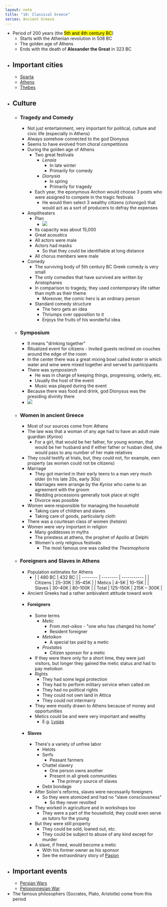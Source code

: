```yaml
---
layout: note
title: "10: Classical Greece"
series: Ancient Greece
---
```

<style>
	p {
		padding: 0;
		margin:0;
	}
</style>

- Period of 200 years (the <mark>5th and 4th century BC</mark>)
	-  Starts with the Athenian revolution in 508 BC
	-  The golden age of Athens
	-  Ends with the death of **Alexander the Great** in 323 BC
	
- ## Important cities
    - [Sparta](/notes/ancient-greece/6-sparta)
    - [Athens](/notes/ancient-greece/7-athens)
    - [Thebes](https://en.wikipedia.org/wiki/Thebes,_Greece#History)
- ## Culture
    - ### Tragedy and Comedy
		-  Not just entertainment, very important for political, culture and civic life (especially in Athens)
		-  Always somehow connected to the god Dionysus
		-  Seems to have evolved from choral competitions
		-  During the golden age of Athens
			-  Two great festivals
				-  *Lenaia*
					-  In late winter
					-  Primarily for comedy
				-  *Dionysia*
					-  In spring
					-  Primarily for tragedy
			- Each year, the eponymous Archon would choose 3 poets who were assigned to compete in the tragic festivals
				- He would then select 3 wealthy citizens (*choregoi*) that would act as a sort of producers to defray the expenses
		- Ampitheaters
			- Plan
				- ![](https://firebasestorage.googleapis.com/v0/b/firescript-577a2.appspot.com/o/imgs%2Fapp%2FVitecek%2FJjbKCPt8gs.png?alt=media&token=7599a6cd-6a09-48cb-80eb-e5f06f24dd2a)
			- Its capacity was about 15,000
			- Great acoustics
			- All actors were male
			- Actors had masks
				- So that they could be identifiable at long distance
			- All chorus members were male
		- Comedy
			- The surviving body of 5th century BC Greek comedy is very small
			- The only comedies that have survived are written by Aristophanes
			- In comparison to tragedy, they used contemporary life rather than myth as their theme
				- Moreover, the comic hero is an ordinary person
			- Standard comedy structure
				- The hero gets an idea
				- Thriumps over opposition to it
				- Enjoys the fruits of his wonderful idea
    - ### Symposium
		- It means "drinking together"
		- Ritualized event for citizens
			  - Invited guests reclined on couches around the edge of the room
        - In the center there was a great mixing bowl called *krater* in which water and wine were mixed together and served to participants
        - There was *symposiarch*
            - He was in charge of keeping things, progressing, orderly, etc.
            - Usually the host of the event
            - Music was played during the event
		- Because there was food and drink, god Dionysus was the presiding divinity there
		- ![](https://firebasestorage.googleapis.com/v0/b/firescript-577a2.appspot.com/o/imgs%2Fapp%2FVitecek%2F1ijuJ6sy3t.png?alt=media&token=58017be0-8e47-4592-b7b3-543a3bb25741)
    - ### Women in ancient Greece
		- Most of our sources come from Athens
		- The law was that a woman of any age had to have an adult male guardian (*Kyrios*)
			- For a girl, that would be her father, for young woman, that would be her husband and if either father or husban died, she would pass to any number of her male relatives
		- They could testify at trials, but, they could not, for example, own property (as women could not be citizens)
		- Marriage
			- They got married in their early teens to a man very much older (in his late 20s, early 30s)
			- Marriages were arrange by the *Kyrios* who came to an agreement with the groom
			- Wedding processions generally took place at night
			- Divorce was possible
		- Women were responsible for managing the household
			- Taking care of children and slaves
			- Taking care of goods, particularly cloth
		- There was a courtesan class of women (*hetaire*)
		- Women were very important in religion
			- Many goddesses in myths
			- The priestess at athens, the prophet of Apollo at Delphi
			- Women's only religious festivals
				- The most famous one was called the *Thesmophoria*
    - ### Foreigners and Slaves in Athens
		- Population estimates for Athens
			- |          | 480 BC   | 432 BC      |
			| -------- | -------- | ----------- |
			| Citizens | 25–30K   | 35–45K      |
			| Metics   | 4–5K     | 10–15K      |
			| Slaves   | 30–40K   | 80–100K     |
			| Total    | 125–150K | 215K – 300K |
		- Ancient Greeks had a rather ambivalent attitude toward work
		- #### Foreigners
			- Some terms
				- *Metic*
					- From *met*-*oikos* - "one who has changed his home"
					- Resident foreigner
				- *Metoikon*
					- A special tax paid by a metic
				- *Prostates*
					- Citizen sponsor for a metic
			- If they were there only for a short time, they were just visitors, but longer they gained the metic status and had to pay metoikon
			- Rights
				- They had some legal protection
				- They had to perform military service when called on
				- They had no political rights
				- They could not own land in Attica
				- They could not intermarry
			- They were mostly drawn to Athens because of money and opportunities
			- Metics could be and were very important and wealthy
				- E.g. [Lysias](https://en.wikipedia.org/wiki/Lysias)
		- #### Slaves
			- There's a variety of unfree labor
				- Helots
				- Serfs
					- Peasant farmers
				- Chattel slavery
					- One person owns another
					- Present in all greek communities
						- The primary source of slaves
				- Debt bondage
			- After Solon's reforms, slaves were necessarily foreigners
				- So they were atomized and had no "slave consciousness"
					- So they never revolted
			- They worked in agriculture and in workshops too
				- They were a part of the household, they could even serve as tutors for the young
			- But they were still property
				- They could be sold, loaned out, etc.
				- They could be subject to abuse of any kind except for murder
			- A slave, if freed, would become a metic
				- With his former owner as his sponsor
				- See the extraordinary story of [Pasion](https://en.wikipedia.org/wiki/Pasion)

- ## Important events
    - [Persian Wars](/notes/ancient-greece/9-persian-wars)
    - [Peloponnesian War](/notes/ancient-greece/11-peloponnesian-war)
- The famous philosophers (Socrates, Plato, Aristotle) come from this period
